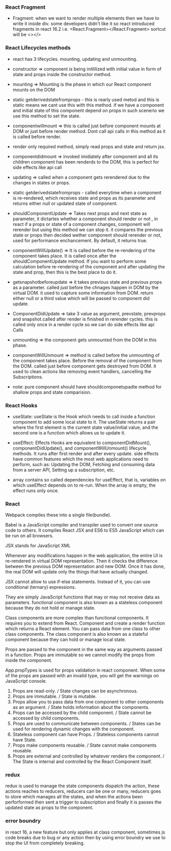 ### React Fragment

- Fragment: when we want to render multiple elements then we have to write it inside div. some developers didn't like it so react introduced fragments in react 16.2 i.e. <React.Fragment></React.Fragment> sortcut will be <></>

### React Lifecycles methods

- react has 3 lifecycles. mounting, updating and unmounting.

- constructor => component is being initlilized with initial value in form of state and props inside the constructor method.

- mounting => Mounting is the phase in which our React component mounts on the DOM

- static getderivedstatefromprops - this is rearly used metod and this is static means we cant use this with this method.
  if we have a component and initial state of this component depend on props in such scenerio we use this method to set the state.

- componentwillmount => this is called just before component mounts at DOM or just before render method. Dont call api calls in this method as it is called before render.

- render only required method, simply read props and state and return jsx.

- componentdidmount => invoked imidiately after component and all its children component has been renderds to the DOM, this is perfect for side effects like api call

- updating => called when a component gets rerendered due to the changes in states or props.

- static getderivedstatefromprops - called everytime when a component is re-rendered, which receives state and props as its parameter and returns either null or updated state of component.

- shouldComponentUpdate => Takes next props and next state as parameter, it dictartes whether a component should render or not , in react if a props or state of a component changes, component will rerender but using this method we can stop it. it compares the previous state or props then decided wether component should rerender or not, used for performance enchancement. By default, it returns true.

- componentWillUpdate() => It is called before the re-rendering of the component takes place. It is called once after the shouldComponentUpdate method. If you want to perform some calculation before re-rendering of the component and after updating the state and prop, then this is the best place to do it.

- getsnapshotbeforeupdate => it takes previous state and previous props as a parameter. called just before the chnages happen in DOM by the virtual DOM. it used to capture some information from DOM. return either null or a third value which will be passed to component did update.

- ComponentDidUpdate => take 3 value as argument, prevstate, prevprops and snapshot.called after render is finished in rerender cycles. this is called only once in a render cycle so we can do side effects like api Calls

- unmounting => the component gets unmounted from the DOM in this phase.

- componentWillUnmount => method is called before the unmounting of the component takes place. Before the removal of the component from the DOM. called just before component gets destroyed from DOM. it used to clean actions like removing event handlers, cancelling the Subscriptions.

- note: pure component should have shouldcomponetupadte method for shallow props and state comparision.

### React Hooks

- useState: useState is the Hook which needs to call inside a function component to add some local state to it. The useState returns
  a pair where the first element is the current state value/initial value, and the second one is a function which allows us to update it.

- useEffect: Effects Hooks are equivalent to componentDidMount(), componentDidUpdate(), and componentWillUnmount() lifecycle methods. It runs after first render and after every update. side effects have common features which the most web applications need to perform, such as: Updating the DOM,
  Fetching and consuming data from a server API, Setting up a subscription, etc.
- array contains so called dependencies for useEffect, that is, variables on which useEffect depends on to re-run. When the array is empty, the effect runs only once.

### React

Webpack compiles these into a single file(bundle).

Babel is a JavaScript compiler and transpiler used to convert one source code to others. It compiles React JSX and ES6 to ES5 JavaScript which can be run on all browsers.

JSX stands for JavaScript XML

Whenever any modifications happen in the web application, the entire UI is re-rendered in virtual DOM representation. Then it checks the difference between the previous DOM representation and new DOM. Once it has done, the real DOM will update only the things that have actually changed.

JSX cannot allow to use if-else statements. Instead of it, you can use conditional (ternary) expressions.

They are simply JavaScript functions that may or may not receive data as parameters.
functional component is also known as a stateless component because they do not hold or manage state.

Class components are more complex than functional components. It requires you to extend from React. Component and create a render function which returns a React element. You can pass data from one class to other class components.
The class component is also known as a stateful component because they can hold or manage local state.

Props are passed to the component in the same way as arguments passed in a function.
Props are immutable so we cannot modify the props from inside the component.

App.propTypes is used for props validation in react component. When some of the props are passed with an invalid type, you will get the warnings on JavaScript console.

1. Props are read-only. / State changes can be asynchronous.
2. Props are immutable. / State is mutable.
3. Props allow you to pass data from one component to other components as an argument. / State holds information about the components.
4. Props can be accessed by the child component. / State cannot be accessed by child components.
5. Props are used to communicate between components. / States can be used for rendering dynamic changes with the component.
6. Stateless component can have Props. / Stateless components cannot have State.
7. Props make components reusable. / State cannot make components reusable.
8. Props are external and controlled by whatever renders the component. / The State is internal and controlled by the React Component itself.

### redux

redux is used to manage the state
components dispatch the action, these actions reaches to reducers, reducers can be one or many, reducers goes to store which manages all the states, and when the actions been perforformed then sent a trigger to subscription and finally it is passes the updated state as props to the component.

### error boundry

in react 16, a new feature but only applies at class component, sometimes js code breaks due to bug or any action then by using error boundry we use to stop the UI from completely breaking.

